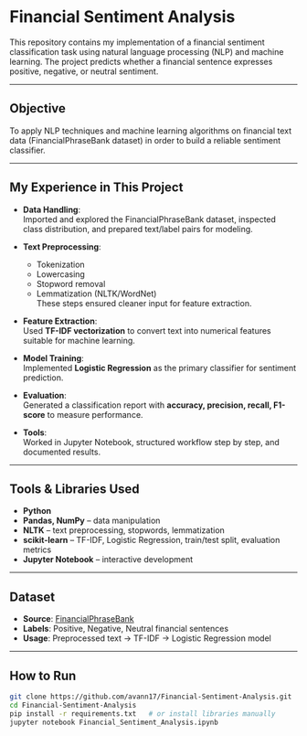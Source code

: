 # Financial Sentiment Analysis

This repository contains my implementation of a financial sentiment classification task using natural language processing (NLP) and machine learning. The project predicts whether a financial sentence expresses positive, negative, or neutral sentiment.

---

## Objective
To apply NLP techniques and machine learning algorithms on financial text data (FinancialPhraseBank dataset) in order to build a reliable sentiment classifier.

---

## My Experience in This Project
- **Data Handling**:  
  Imported and explored the FinancialPhraseBank dataset, inspected class distribution, and prepared text/label pairs for modeling.
  
- **Text Preprocessing**:  
  - Tokenization  
  - Lowercasing  
  - Stopword removal  
  - Lemmatization (NLTK/WordNet)  
  These steps ensured cleaner input for feature extraction.

- **Feature Extraction**:  
  Used **TF-IDF vectorization** to convert text into numerical features suitable for machine learning.

- **Model Training**:  
  Implemented **Logistic Regression** as the primary classifier for sentiment prediction.

- **Evaluation**:  
  Generated a classification report with **accuracy, precision, recall, F1-score** to measure performance.

- **Tools**:  
  Worked in Jupyter Notebook, structured workflow step by step, and documented results.

---

## Tools & Libraries Used
- **Python**  
- **Pandas, NumPy** – data manipulation  
- **NLTK** – text preprocessing, stopwords, lemmatization  
- **scikit-learn** – TF-IDF, Logistic Regression, train/test split, evaluation metrics  
- **Jupyter Notebook** – interactive development

---

## Dataset
- **Source**: [FinancialPhraseBank](https://www.researchgate.net/publication/251231364_FinancialPhraseBank-v10)  
- **Labels**: Positive, Negative, Neutral financial sentences  
- **Usage**: Preprocessed text → TF-IDF → Logistic Regression model

---

## How to Run
```bash
git clone https://github.com/avann17/Financial-Sentiment-Analysis.git
cd Financial-Sentiment-Analysis
pip install -r requirements.txt   # or install libraries manually
jupyter notebook Financial_Sentiment_Analysis.ipynb
